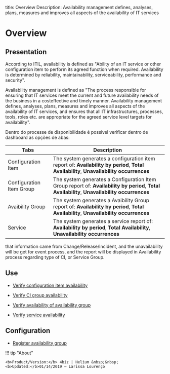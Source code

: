 title: Overview
Description: Availability management defines, analyses, plans, measures and improves all aspects of the availability of IT services

# Overview

Presentation
----------------

According to ITIL, availability is defined as "Ability of an IT service or other
configuration item to perform its agreed function when required. Availability is
determined by reliability, maintainability, serviceability, performance and
security".

Availability management is defined as "The process responsible for ensuring that
IT services meet the current and future availability needs of the business in a
costeffective and timely manner. Availability management defines, analyses,
plans, measures and improves all aspects of the availability of IT services, and
ensures that all IT infrastructures, processes, tools, roles etc. are
appropriate for the agreed service level targets for availability".

Dentro do processe de disponibilidade é possivel verificar dentro de dashboard as opções de abas:

|Tabs|Description|
|-|-|
|Configuration Item|The system generates a configuration item report of: **Availability by period**, **Total Availability**, **Unavailability occurrences**|
|Configuration Item Group|The system generates a Configuration Item Group report of: **Availability by period**, **Total Availability**, **Unavailability occurrences**|
|Avaibility Group|The system generates a Avaibility Group report of: **Availability by period**, **Total Availability**, **Unavailability occurrences**|
|Service|The system generates a service report of: **Availability by period**, **Total Availability**, **Unavailability occurrences**|

that information came from Change/Release/Incident, and the unavailability will be get for event process, and the report will be displayed in Availability process regarding type of CI, or Service Group.

Use
-------

- [Verify configuration item availability](/en-us/4biz-helium/processes/availability/use/configuration-item-availability.html)

- [Verify CI group availability](/en-us/4biz-helium/processes/availability/use/CI-group-availability.html)

- [Verify availability of availability group](/en-us/4biz-helium/processes/availability/use/availability-group.html)

- [Verify service availability](/en-us/4biz-helium/processes/availability/use/service-availability.html)

Configuration
-----------------

- [Register availability group](/en-us/4biz-helium/processes/availability/configuration/register-availability-group.html)

!!! tip "About"

    <b>Product/Version:</b> 4biz | Helium &nbsp;&nbsp;
    <b>Updated:</b>01/14/2019 – Larissa Lourenço
